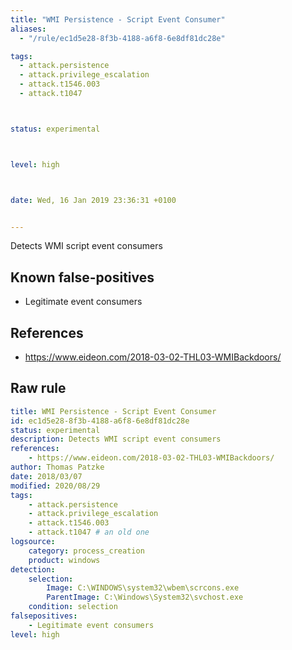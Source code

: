 ```yaml
---
title: "WMI Persistence - Script Event Consumer"
aliases:
  - "/rule/ec1d5e28-8f3b-4188-a6f8-6e8df81dc28e"

tags:
  - attack.persistence
  - attack.privilege_escalation
  - attack.t1546.003
  - attack.t1047



status: experimental



level: high



date: Wed, 16 Jan 2019 23:36:31 +0100


---
```


Detects WMI script event consumers

<!--more-->


## Known false-positives

* Legitimate event consumers



## References

* https://www.eideon.com/2018-03-02-THL03-WMIBackdoors/


## Raw rule
```yaml
title: WMI Persistence - Script Event Consumer
id: ec1d5e28-8f3b-4188-a6f8-6e8df81dc28e
status: experimental
description: Detects WMI script event consumers
references:
    - https://www.eideon.com/2018-03-02-THL03-WMIBackdoors/
author: Thomas Patzke
date: 2018/03/07
modified: 2020/08/29
tags:
    - attack.persistence
    - attack.privilege_escalation
    - attack.t1546.003
    - attack.t1047 # an old one
logsource:
    category: process_creation
    product: windows
detection:
    selection:
        Image: C:\WINDOWS\system32\wbem\scrcons.exe
        ParentImage: C:\Windows\System32\svchost.exe
    condition: selection
falsepositives:
    - Legitimate event consumers
level: high

```

